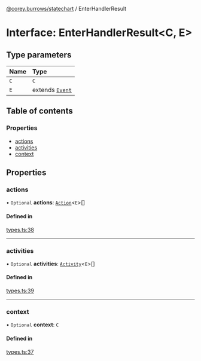 [@corey.burrows/statechart](../README.md) / EnterHandlerResult

# Interface: EnterHandlerResult<C, E\>

## Type parameters

| Name | Type |
| :------ | :------ |
| `C` | `C` |
| `E` | extends [`Event`](Event.md) |

## Table of contents

### Properties

- [actions](EnterHandlerResult.md#actions)
- [activities](EnterHandlerResult.md#activities)
- [context](EnterHandlerResult.md#context)

## Properties

### actions

• `Optional` **actions**: [`Action`](../README.md#action)<`E`\>[]

#### Defined in

[types.ts:38](https://github.com/burrows/statechart/blob/39f3eaa/src/types.ts#L38)

___

### activities

• `Optional` **activities**: [`Activity`](Activity.md)<`E`\>[]

#### Defined in

[types.ts:39](https://github.com/burrows/statechart/blob/39f3eaa/src/types.ts#L39)

___

### context

• `Optional` **context**: `C`

#### Defined in

[types.ts:37](https://github.com/burrows/statechart/blob/39f3eaa/src/types.ts#L37)
